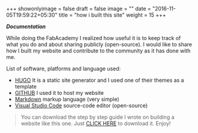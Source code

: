 +++
showonlyimage = false
draft = false
image = ""
date = "2016-11-05T19:59:22+05:30"
title = "how i built this site"
weight = 15
+++
<!--more-->

**_Documentation_**

While doing the FabAcademy I realized how useful it is to keep track of what you do and about sharing publicly (open-source). 
I would like to share how I built my website and contribute to the community as it has done with me.

List of software, platforms and language used:
* [HUGO](https://gohugo.io//) It is a static site generator and I used one of their themes as a template
* [GITHUB](https://github.com//) I used it to host my website
* [Markdown](https://en.wikipedia.org/wiki/Markdown) markup language (very simple)
* [Visual Studio Code](https://code.visualstudio.com/) source-code editor (open-source)

> You can download the step by step guide I wrote on building a website like this one. Just [CLICK HERE](/img/website-documentation/HUGO-and-Github-website-steps.pdf) to download it. Enjoy!